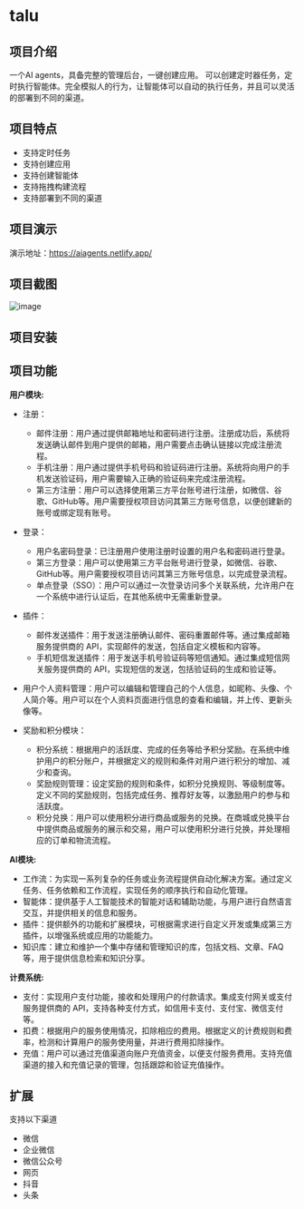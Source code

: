 # talu

## 项目介绍
一个AI agents，具备完整的管理后台，一键创建应用。
可以创建定时器任务，定时执行智能体。完全模拟人的行为，让智能体可以自动的执行任务，并且可以灵活的部署到不同的渠道。

## 项目特点

- 支持定时任务
- 支持创建应用
- 支持创建智能体
- 支持拖拽构建流程
- 支持部署到不同的渠道

## 项目演示

演示地址：https://aiagents.netlify.app/

## 项目截图

![image](https://user-images.githubusercontent.com/10094643/17368)

## 项目安装

## 项目功能

**用户模块:**

- 注册：
  - 邮件注册：用户通过提供邮箱地址和密码进行注册。注册成功后，系统将发送确认邮件到用户提供的邮箱，用户需要点击确认链接以完成注册流程。
  - 手机注册：用户通过提供手机号码和验证码进行注册。系统将向用户的手机发送验证码，用户需要输入正确的验证码来完成注册流程。
  - 第三方注册：用户可以选择使用第三方平台账号进行注册，如微信、谷歌、GitHub等。用户需要授权项目访问其第三方账号信息，以便创建新的账号或绑定现有账号。

- 登录：
  - 用户名密码登录：已注册用户使用注册时设置的用户名和密码进行登录。
  - 第三方登录：用户可以使用第三方平台账号进行登录，如微信、谷歌、GitHub等。用户需要授权项目访问其第三方账号信息，以完成登录流程。
  - 单点登录（SSO）：用户可以通过一次登录访问多个关联系统，允许用户在一个系统中进行认证后，在其他系统中无需重新登录。

- 插件：
  - 邮件发送插件：用于发送注册确认邮件、密码重置邮件等。通过集成邮箱服务提供商的 API，实现邮件的发送，包括自定义模板和内容等。
  - 手机短信发送插件：用于发送手机号验证码等短信通知。通过集成短信网关服务提供商的 API，实现短信的发送，包括验证码的生成和验证等。

- 用户个人资料管理：用户可以编辑和管理自己的个人信息，如昵称、头像、个人简介等。用户可以在个人资料页面进行信息的查看和编辑，并上传、更新头像等。

- 奖励和积分模块：
  - 积分系统：根据用户的活跃度、完成的任务等给予积分奖励。在系统中维护用户的积分账户，并根据定义的规则和条件对用户进行积分的增加、减少和查询。
  - 奖励规则管理：设定奖励的规则和条件，如积分兑换规则、等级制度等。定义不同的奖励规则，包括完成任务、推荐好友等，以激励用户的参与和活跃度。
  - 积分兑换：用户可以使用积分进行商品或服务的兑换。在商城或兑换平台中提供商品或服务的展示和交易，用户可以使用积分进行兑换，并处理相应的订单和物流流程。

**AI模块:**
- 工作流：为实现一系列复杂的任务或业务流程提供自动化解决方案。通过定义任务、任务依赖和工作流程，实现任务的顺序执行和自动化管理。
- 智能体：提供基于人工智能技术的智能对话和辅助功能，与用户进行自然语言交互，并提供相关的信息和服务。
- 插件：提供额外的功能和扩展模块，可根据需求进行自定义开发或集成第三方插件，以增强系统或应用的功能能力。
- 知识库：建立和维护一个集中存储和管理知识的库，包括文档、文章、FAQ等，用于提供信息检索和知识分享。

**计费系统:**
- 支付：实现用户支付功能，接收和处理用户的付款请求。集成支付网关或支付服务提供商的 API，支持各种支付方式，如信用卡支付、支付宝、微信支付等。
- 扣费：根据用户的服务使用情况，扣除相应的费用。根据定义的计费规则和费率，检测和计算用户的服务使用量，并进行费用扣除操作。
- 充值：用户可以通过充值渠道向账户充值资金，以便支付服务费用。支持充值渠道的接入和充值记录的管理，包括跟踪和验证充值操作。


## 扩展
支持以下渠道
- 微信
- 企业微信
- 微信公众号
- 网页
- 抖音
- 头条



